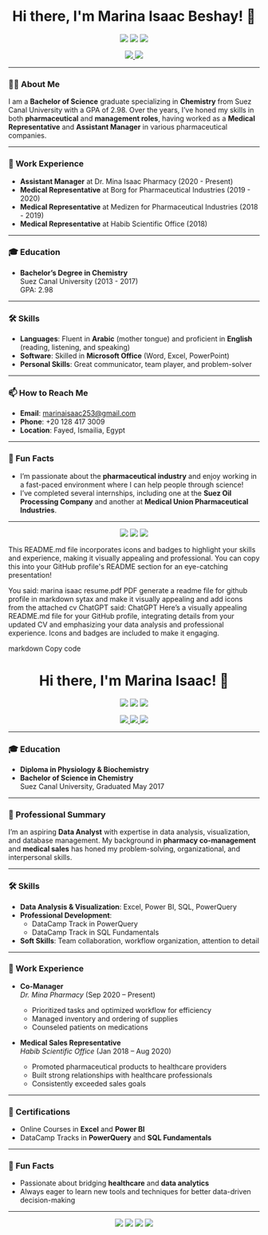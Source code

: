 <h1 align="center">Hi there, I'm Marina Isaac Beshay! 👋</h1>

<p align="center">
  <img src="https://img.shields.io/badge/-Chemist-6C63FF?style=flat&logo=flask&logoColor=white" />
  <img src="https://img.shields.io/badge/-Medical_Representative-FF6B6B?style=flat&logo=medrxiv&logoColor=white" />
  <img src="https://img.shields.io/badge/-Assistant_Manager-4CAF50?style=flat&logo=notion&logoColor=white" />
</p>

<p align="center">
  <a href="mailto:marinaisaac253@gmail.com">
    <img src="https://img.shields.io/badge/-marinaisaac253@gmail.com-D14836?style=flat&logo=Gmail&logoColor=white" />
  </a>
  <a href="tel:01284173009">
    <img src="https://img.shields.io/badge/-01284173009-0A66C2?style=flat&logo=whatsapp&logoColor=white" />
  </a>
</p>

---

### 👩‍🔬 About Me
I am a **Bachelor of Science** graduate specializing in **Chemistry** from Suez Canal University with a GPA of 2.98. Over the years, I’ve honed my skills in both **pharmaceutical** and **management roles**, having worked as a **Medical Representative** and **Assistant Manager** in various pharmaceutical companies.

---

### 💼 Work Experience
- **Assistant Manager** at Dr. Mina Isaac Pharmacy (2020 - Present)
- **Medical Representative** at Borg for Pharmaceutical Industries (2019 - 2020)
- **Medical Representative** at Medizen for Pharmaceutical Industries (2018 - 2019)
- **Medical Representative** at Habib Scientific Office (2018)

---

### 🎓 Education
- **Bachelor’s Degree in Chemistry**  
  Suez Canal University (2013 - 2017)  
  GPA: 2.98

---

### 🛠️ Skills
- **Languages**: Fluent in **Arabic** (mother tongue) and proficient in **English** (reading, listening, and speaking)
- **Software**: Skilled in **Microsoft Office** (Word, Excel, PowerPoint)
- **Personal Skills**: Great communicator, team player, and problem-solver

---

### 📫 How to Reach Me
- **Email**: [marinaisaac253@gmail.com](mailto:marinaisaac253@gmail.com)
- **Phone**: +20 128 417 3009
- **Location**: Fayed, Ismailia, Egypt

---

### 🌟 Fun Facts
- I’m passionate about the **pharmaceutical industry** and enjoy working in a fast-paced environment where I can help people through science!
- I’ve completed several internships, including one at the **Suez Oil Processing Company** and another at **Medical Union Pharmaceutical Industries**.

---

<p align="center">
  <img src="https://img.shields.io/badge/-Microsoft_Office-0078D4?style=flat&logo=microsoft-office&logoColor=white" />
  <img src="https://img.shields.io/badge/-Team_Player-FFD700?style=flat&logo=teamspeak&logoColor=white" />
  <img src="https://img.shields.io/badge/-Communication-4CAF50?style=flat&logo=wechat&logoColor=white" />
</p>

This README.md file incorporates icons and badges to highlight your skills and experience, making it visually appealing and professional. You can copy this into your GitHub profile's README section for an eye-catching presentation!






You said:
marina isaac resume.pdf
PDF
generate a readme file for github profile in markdown sytax and make it visually appealing and add icons from the attached cv
ChatGPT said:
ChatGPT
Here’s a visually appealing README.md file for your GitHub profile, integrating details from your updated CV and emphasizing your data analysis and professional experience. Icons and badges are included to make it engaging.

markdown
Copy code
<h1 align="center">Hi there, I'm Marina Isaac! 👋</h1>

<p align="center">
  <img src="https://img.shields.io/badge/-Data_Analyst-6C63FF?style=flat&logo=tableau&logoColor=white" />
  <img src="https://img.shields.io/badge/-Pharmacy_Co_Manager-4CAF50?style=flat&logo=pills&logoColor=white" />
  <img src="https://img.shields.io/badge/-Medical_Sales_Representative-FF6B6B?style=flat&logo=medrxiv&logoColor=white" />
</p>

<p align="center">
  <a href="mailto:marinaisaac253@gmail.com">
    <img src="https://img.shields.io/badge/-marinaisaac253@gmail.com-D14836?style=flat&logo=Gmail&logoColor=white" />
  </a>
  <a href="tel:+201284173009">
    <img src="https://img.shields.io/badge/-+201284173009-0A66C2?style=flat&logo=whatsapp&logoColor=white" />
  </a>
  <a href="https://github.com/Marinaisaac105">
    <img src="https://img.shields.io/badge/-GitHub_Profile-181717?style=flat&logo=github&logoColor=white" />
  </a>
</p>

---

### 🎓 Education
- **Diploma in Physiology & Biochemistry**  
- **Bachelor of Science in Chemistry**  
  Suez Canal University, Graduated May 2017

---

### 💼 Professional Summary
I’m an aspiring **Data Analyst** with expertise in data analysis, visualization, and database management. My background in **pharmacy co-management** and **medical sales** has honed my problem-solving, organizational, and interpersonal skills.

---

### 🛠️ Skills
- **Data Analysis & Visualization**: Excel, Power BI, SQL, PowerQuery  
- **Professional Development**:  
  - DataCamp Track in PowerQuery  
  - DataCamp Track in SQL Fundamentals  
- **Soft Skills**: Team collaboration, workflow organization, attention to detail

---

### 💼 Work Experience
- **Co-Manager**  
  *Dr. Mina Pharmacy* (Sep 2020 – Present)  
  - Prioritized tasks and optimized workflow for efficiency  
  - Managed inventory and ordering of supplies  
  - Counseled patients on medications  

- **Medical Sales Representative**  
  *Habib Scientific Office* (Jan 2018 – Aug 2020)  
  - Promoted pharmaceutical products to healthcare providers  
  - Built strong relationships with healthcare professionals  
  - Consistently exceeded sales goals  

---

### 📜 Certifications
- Online Courses in **Excel** and **Power BI**  
- DataCamp Tracks in **PowerQuery** and **SQL Fundamentals**

---

### 🌟 Fun Facts
- Passionate about bridging **healthcare** and **data analytics**  
- Always eager to learn new tools and techniques for better data-driven decision-making  

---

<p align="center">
  <img src="https://img.shields.io/badge/-SQL-4479A1?style=flat&logo=MySQL&logoColor=white" />
  <img src="https://img.shields.io/badge/-Power_BI-F2C811?style=flat&logo=PowerBI&logoColor=black" />
  <img src="https://img.shields.io/badge/-Excel-217346?style=flat&logo=MicrosoftExcel&logoColor=white" />
  <img src="https://img.shields.io/badge/-Communication_Skills-FFD700?style=flat&logo=teamspeak&logoColor=white" />
</p>

